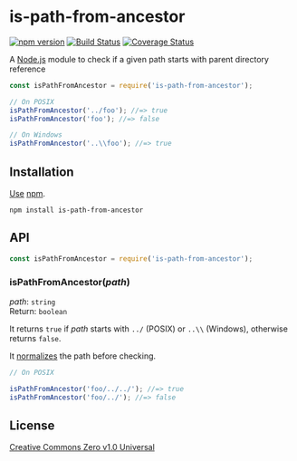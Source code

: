 # is-path-from-ancestor

[![npm version](https://img.shields.io/npm/v/is-path-from-ancestor.svg)](https://www.npmjs.com/package/is-path-from-ancestor)
[![Build Status](https://travis-ci.com/shinnn/node-is-path-from-ancestor.svg?branch=master)](https://travis-ci.com/shinnn/node-is-path-from-ancestor)
[![Coverage Status](https://img.shields.io/coveralls/shinnn/node-is-path-from-ancestor.svg)](https://coveralls.io/github/shinnn/node-is-path-from-ancestor)

A [Node.js](https://nodejs.org/) module to check if a given path starts with parent directory reference

```javascript
const isPathFromAncestor = require('is-path-from-ancestor');

// On POSIX
isPathFromAncestor('../foo'); //=> true
isPathFromAncestor('foo'); //=> false

// On Windows
isPathFromAncestor('..\\foo'); //=> true
```

## Installation

[Use](https://docs.npmjs.com/cli/install) [npm](https://docs.npmjs.com/about-npm/).

```
npm install is-path-from-ancestor
```

## API

```javascript
const isPathFromAncestor = require('is-path-from-ancestor');
```

### isPathFromAncestor(*path*)

*path*: `string`  
Return: `boolean`

It returns `true` if *path* starts with `../` (POSIX) or `..\\` (Windows), otherwise returns `false`.

It [normalizes](https://nodejs.org/api/path.html#path_path_normalize_p) the path before checking.

```javascript
// On POSIX

isPathFromAncestor('foo/../../'); //=> true
isPathFromAncestor('foo/../'); //=> false
```

## License

[Creative Commons Zero v1.0 Universal](https://creativecommons.org/publicdomain/zero/1.0/deed)

